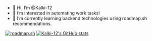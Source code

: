 - 👋 Hi, I’m @Kalki-12
- 👀 I’m interested in automating work tasks!
- 🌱 I’m currently learning backend technologies using roadmap.sh recommendations.

[![roadmap.sh](https://roadmap.sh/card/wide/67f58065f82d4683abd7a0a5?variant=dark&roadmaps=backend%2Csql%2Cgolang%2Cgit-github)](https://roadmap.sh) [![Kalki-12's GitHub stats](https://github-readme-stats.vercel.app/api?username=kalki-12&show_icons=true&theme=gotham)](https://github.com/kalki-12/github-readme-stats)
<!---
Kalki-12/Kalki-12 is a ✨ special ✨ repository because its `README.md` (this file) appears on your GitHub profile.
You can click the Preview link to take a look at your changes.
--->
